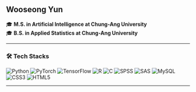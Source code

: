 ## Wooseong Yun

🎓 **M.S. in Artificial Intelligence at Chung-Ang University**  
🎓 **B.S. in Applied Statistics at Chung-Ang University**

---

### 🛠️ Tech Stacks

![Python](https://img.shields.io/badge/Python-3776AB?style=flat&logo=python&logoColor=white)
![PyTorch](https://img.shields.io/badge/PyTorch-EE4C2C?style=flat&logo=pytorch&logoColor=white)
![TensorFlow](https://img.shields.io/badge/TensorFlow-FF6F00?style=flat&logo=tensorflow&logoColor=white)
![R](https://img.shields.io/badge/R-276DC3?style=flat&logo=r&logoColor=white)
![C](https://img.shields.io/badge/C-00599C?style=flat&logo=c&logoColor=white)
![SPSS](https://img.shields.io/badge/SPSS-4D4D4D?style=flat&logo=spss&logoColor=white)
![SAS](https://img.shields.io/badge/SAS-0275A6?style=flat&logo=sas&logoColor=white)
![MySQL](https://img.shields.io/badge/MySQL-4479A1?style=flat&logo=mysql&logoColor=white)
![CSS3](https://img.shields.io/badge/CSS3-1572B6?style=flat&logo=css3&logoColor=white)
![HTML5](https://img.shields.io/badge/HTML5-E34F26?style=flat&logo=html5&logoColor=white)

---
<!-- Optional: Contact Info -->
<!--
📫 Contact: [your.email@example.com](mailto:your.email@example.com)
🌐 Portfolio: [your-website.com](https://your-website.com)
-->
